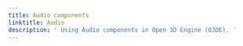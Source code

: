 ```yaml
---
title: Audio components
linktitle: Audio
description: ' Using Audio components in Open 3D Engine (O3DE). '
---
```

